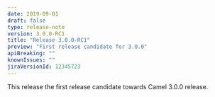 ```yaml
---
date: 2019-09-01
draft: false 
type: release-note
version: 3.0.0-RC1
title: "Release 3.0.0-RC1"
preview: "First release candidate for 3.0.0"
apiBreaking: ""
knownIssues: ""
jiraVersionId: 12345723
---
```


This release the first release candidate towards Camel 3.0.0 release.
